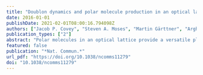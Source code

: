 ```yaml
---
title: "Doublon dynamics and polar molecule production in an optical lattice"
date: 2016-01-01
publishDate: 2021-02-01T08:00:16.794098Z
authors: ["Jacob P. Covey", "Steven A. Moses", "Martin Gärttner", "Arghavan Safavi-Naini", "Matthew T. Miecnikowski", "Zhengkun Fu", "Johannes Schachenmayer", "Paul S. Julienne", "Ana Maria Rey", "Deborah S. Jin", "Jun Ye"]
publication_types: ["2"]
abstract: "Polar molecules in an optical lattice provide a versatile platform to study quantum many-body dynamics. Here we use such a system to prepare a density distribution where lattice sites are either empty or occupied by a doublon composed of an interacting Bose-Fermi pair. By letting this out-of-equilibrium system evolve from a well-defined, but disordered, initial condition, we observe clear effects on pairing that arise from inter-species interactions, a higher partial-wave Feshbach resonance and excited Bloch-band population. These observations facilitate a detailed understanding of molecule formation in the lattice. Moreover, the interplay of tunnelling and interaction of fermions and bosons provides a controllable platform to study Bose-Fermi Hubbard dynamics. Additionally, we can probe the distribution of the atomic gases in the lattice by measuring the inelastic loss of doublons. These techniques realize tools that are generically applicable to studying the complex dynamics of atomic mixtures in optical lattices."
featured: false
publication: "*Nat. Commun.*"
url_pdf: "https://doi.org/10.1038/ncomms11279"
doi: "10.1038/ncomms11279"
---
```


